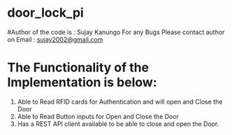 # door_lock_pi
#Author of the code is : Sujay Kanungo
For any Bugs Please contact author on Email : sujay2002@gmail.com
# The Functionality of the Implementation is below:

1. Able to Read RFID cards for Authentication and will open and Close the Door
2. Able to Read Button inputs for Open and Close the Door
3. Has a REST API client available to be able to close and open the Door.

